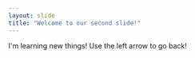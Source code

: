 ```yaml
---
layout: slide
title: "Welcome to our second slide!"
---
```

I'm learning new things!
Use the left arrow to go back!
